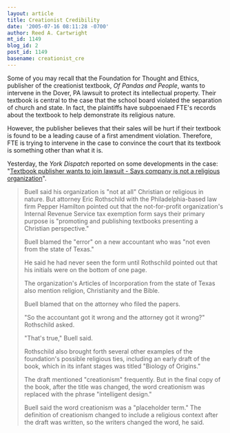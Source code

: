 ```yaml
---
layout: article
title: Creationist Credibility
date: '2005-07-16 08:11:28 -0700'
author: Reed A. Cartwright
mt_id: 1149
blog_id: 2
post_id: 1149
basename: creationist_cre
---
```

Some of you may recall that the Foundation for Thought and Ethics, publisher of the creationist textbook, _Of Pandas and People_, wants to intervene in the Dover, PA lawsuit to protect its intellectual property.  Their textbook is central to the case that the school board violated the separation of church and state.  In fact, the plaintiffs have subpoenaed FTE's records about the textbook to help demonstrate its religious nature.

However, the publisher believes that their sales will be hurt if their textbook is found to be a leading cause of a first amendment violation.  Therefore, FTE is trying to intervene in the case to convince the court that its textbook is something other than what it is.

Yesterday, the _York Dispatch_ reported on some developments in the case: "[Textbook publisher wants to join lawsuit - Says company is not a religious organization](http://www.yorkdispatch.com/cda/article/print/0,1674,138%257E10021%257E2966761,00.html)".

> Buell said his organization is "not at all" Christian or religious in nature. But attorney Eric Rothschild with the Philadelphia-based law firm Pepper Hamilton pointed out that the not-for-profit organization's Internal Revenue Service tax exemption form says their primary purpose is "promoting and publishing textbooks presenting a Christian perspective."
> 
> Buell blamed the "error" on a new accountant who was "not even from the state of Texas."
> 
> He said he had never seen the form until Rothschild pointed out that his initials were on the bottom of one page.
> 
> The organization's Articles of Incorporation from the state of Texas also mention religion, Christianity and the Bible.
> 
> Buell blamed that on the attorney who filed the papers.
> 
> "So the accountant got it wrong and the attorney got it wrong?" Rothschild asked.
> 
> "That's true," Buell said.
> 
> Rothschild also brought forth several other examples of the foundation's possible religious ties, including an early draft of the book, which in its infant stages was titled "Biology of Origins."
> 
> The draft mentioned "creationism" frequently. But in the final copy of the book, after the title was changed, the word creationism was replaced with the phrase "intelligent design."
> 
> Buell said the word creationism was a "placeholder term." The definition of creationism changed to include a religious context after the draft was written, so the writers changed the word, he said.
